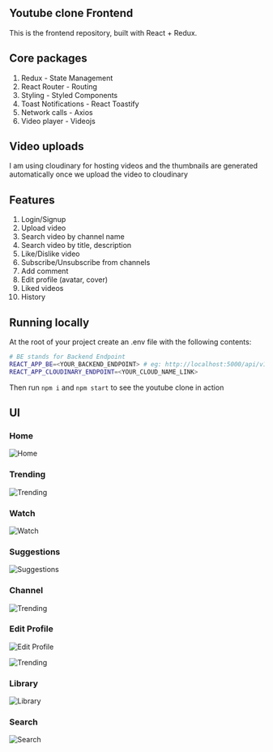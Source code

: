 ## Youtube clone Frontend

This is the frontend repository, built with React + Redux.
## Core packages

1. Redux - State Management
2. React Router - Routing
3. Styling - Styled Components
4. Toast Notifications - React Toastify
5. Network calls - Axios
6. Video player - Videojs

## Video uploads
I am using cloudinary for hosting videos and the thumbnails are generated automatically once we upload the video to cloudinary

## Features

1. Login/Signup
2. Upload video
3. Search video by channel name
4. Search video by title, description
5. Like/Dislike video
6. Subscribe/Unsubscribe from channels
7. Add comment
8. Edit profile (avatar, cover)
9. Liked videos
10. History

## Running locally

At the root of your project create an .env file with the following contents:

```bash
# BE stands for Backend Endpoint
REACT_APP_BE=<YOUR_BACKEND_ENDPOINT> # eg: http://localhost:5000/api/v1
REACT_APP_CLOUDINARY_ENDPOINT=<YOUR_CLOUD_NAME_LINK>
```

Then run <code>npm i</code> and <code>npm start</code> to see the youtube clone in action


## UI

### Home

![Home](screenshots/home.png)

### Trending

![Trending](screenshots/trending.png)

### Watch

![Watch](screenshots/video.png)

### Suggestions

![Suggestions](screenshots/suggestions.png)

### Channel

![Trending](screenshots/profile.png)

### Edit Profile

![Edit Profile](screenshots/edit_profile.png)

![Trending](screenshots/profile_channels.png)

### Library

![Library](screenshots/library.png)

### Search

![Search](screenshots/search_results.png)
